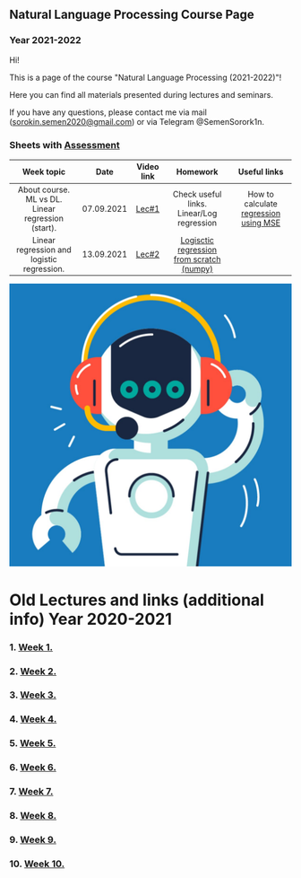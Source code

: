 ## Natural Language Processing Course Page 
### Year 2021-2022

Hi!

This is a page of the course "Natural Language Processing (2021-2022)"! 

Here you can find all materials presented during lectures and seminars.

If you have any questions, please contact me via mail (sorokin.semen2020@gmail.com) or via Telegram @SemenSorork1n. 

### Sheets with [Assessment](https://docs.google.com/spreadsheets/d/1tzAz0W3_1bPFlKiQj8q2U18B655kcA2fiH9dy9qiyxE/edit?usp=sharing)


| Week topic | Date | Video link | Homework | Useful links |
| :---: | :---: | :---: | :---: | :---: |
| About course. ML vs DL. Linear regression (start).| 07.09.2021 | [Lec#1](https://youtu.be/KUF4ayMG7-E)  | Check useful links. Linear/Log regression | How to calculate [regression using MSE](https://youtube.com/playlist?list=PLF596A4043DBEAE9C)  |
| Linear regression and logistic regression.| 13.09.2021 | [Lec#2](https://youtu.be/AD25RbUwAmI) |  [Logisctic regression from scratch (numpy)](https://colab.research.google.com/drive/1kK3BrW7EF-MImTKl-L3QwRzaYVGPpzfw?usp=sharing)  |  |



![Screenshot](Natural-language-processing.jpeg)



# Old Lectures and links (additional info) Year 2020-2021


### 1. [Week 1.](https://www.youtube.com/watch?v=OWt-5QUoLAk&t=1s)

### 2. [Week 2.](https://youtu.be/Qs-meOmQDZo)

### 3. [Week 3.](https://www.youtube.com/watch?v=NBigQQFGnhI) 

### 4. [Week 4.](https://www.youtube.com/watch?v=ap_-m2g4bzA)

### 5. [Week 5.](https://www.youtube.com/watch?v=HoPjRZuzzXQ)

### 6. [Week 6.](https://www.youtube.com/watch?v=KI4OX3Pkvh8)

### 7. [Week 7.](https://www.youtube.com/watch?v=XJxUiNGOQSA)

### 8. [Week 8.](https://www.youtube.com/watch?v=lTqw2vPpwXg&feature=youtu.be)

### 9. [Week 9.](https://www.youtube.com/watch?v=-iXCLBopJYI)

### 10. [Week 10.](https://www.youtube.com/watch?v=o2to82m9hsg)
 <br>


